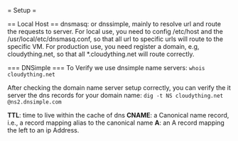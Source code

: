 = Setup = 

== Local Host ==
dnsmasq: or dnssimple, mainly to resolve url and route the requests to server. 
For local use, you need to config /etc/host and the /usr/local/etc/dnsmasq.conf, so that all url to specific urls will route to the specific VM.
For production use, you need register a domain, e.g, cloudything.net, so that all *.cloudything.net will route correctly.

=== DNSimple ===
To Verify we use dnsimple name servers:
`whois cloudything.net`

After checking the domain name server setup correctly, you can verify the it server the dns records for your domain name:
`dig -t NS cloudything.net @ns2.dnsimple.com`

**TTL**: time to live within the cache of dns
**CNAME**: a Canonical name record, i.e., a record mapping alias to the canonical name
**A**: an A record mapping the left to an ip Address.


